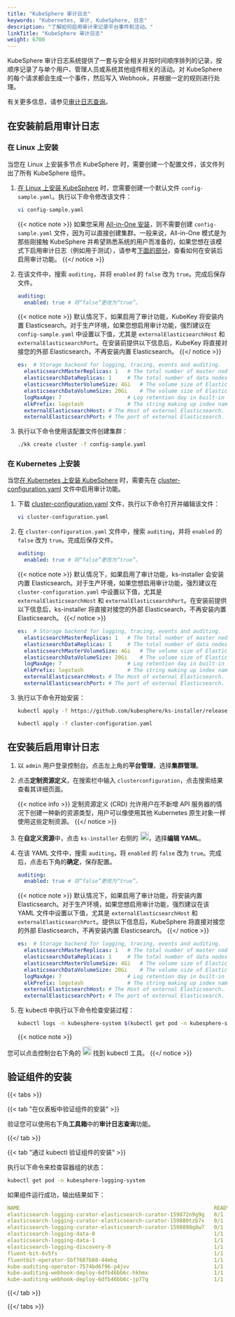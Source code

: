 ```yaml
---
title: "KubeSphere 审计日志"
keywords: "Kubernetes, 审计, KubeSphere, 日志"
description: "了解如何启用审计来记录平台事件和活动。"
linkTitle: "KubeSphere 审计日志"
weight: 6700
---
```


KubeSphere 审计日志系统提供了一套与安全相关并按时间顺序排列的记录，按顺序记录了与单个用户、管理人员或系统其他组件相关的活动。对 KubeSphere 的每个请求都会生成一个事件，然后写入 Webhook，并根据一定的规则进行处理。

有关更多信息，请参见[审计日志查询](../../toolbox/auditing/auditing-query/)。

## 在安装前启用审计日志

### 在 Linux 上安装

当您在 Linux 上安装多节点 KubeSphere 时，需要创建一个配置文件，该文件列出了所有 KubeSphere 组件。

1. [在 Linux 上安装 KubeSphere](../../installing-on-linux/introduction/multioverview/) 时，您需要创建一个默认文件 `config-sample.yaml`。执行以下命令修改该文件：

    ```bash
    vi config-sample.yaml
    ```

    {{< notice note >}}
如果您采用 [All-in-One 安装](../../quick-start/all-in-one-on-linux/)，则不需要创建 `config-sample.yaml` 文件，因为可以直接创建集群。一般来说，All-in-One 模式是为那些刚接触 KubeSphere 并希望熟悉系统的用户而准备的，如果您想在该模式下启用审计日志（例如用于测试），请参考[下面的部分](#在安装后启用审计日志)，查看如何在安装后启用审计功能。
    {{</ notice >}}

2. 在该文件中，搜索 `auditing`，并将 `enabled` 的 `false` 改为 `true`。完成后保存文件。

    ```yaml
    auditing:
      enabled: true # 将“false”更改为“true”。
    ```

    {{< notice note >}}
默认情况下，如果启用了审计功能，KubeKey 将安装内置 Elasticsearch。对于生产环境，如果您想启用审计功能，强烈建议在 `config-sample.yaml` 中设置以下值，尤其是 `externalElasticsearchHost` 和 `externalElasticsearchPort`。在安装前提供以下信息后，KubeKey 将直接对接您的外部 Elasticsearch，不再安装内置 Elasticsearch。
    {{</ notice >}}

    ```yaml
    es:  # Storage backend for logging, tracing, events and auditing.
      elasticsearchMasterReplicas: 1   # The total number of master nodes. Even numbers are not allowed.
      elasticsearchDataReplicas: 1     # The total number of data nodes.
      elasticsearchMasterVolumeSize: 4Gi   # The volume size of Elasticsearch master nodes.
      elasticsearchDataVolumeSize: 20Gi    # The volume size of Elasticsearch data nodes.
      logMaxAge: 7                     # Log retention day in built-in Elasticsearch. It is 7 days by default.
      elkPrefix: logstash              # The string making up index names. The index name will be formatted as ks-<elk_prefix>-log.
      externalElasticsearchHost: # The Host of external Elasticsearch.
      externalElasticsearchPort: # The port of external Elasticsearch.
    ```

3. 执行以下命令使用该配置文件创建集群：

    ```bash
    ./kk create cluster -f config-sample.yaml
    ```

### 在 Kubernetes 上安装

当您[在 Kubernetes 上安装 KubeSphere](../../installing-on-kubernetes/introduction/overview/) 时，需要先在 [cluster-configuration.yaml](https://github.com/kubesphere/ks-installer/releases/download/v3.3.1/cluster-configuration.yaml) 文件中启用审计功能。

1. 下载 [cluster-configuration.yaml](https://github.com/kubesphere/ks-installer/releases/download/v3.3.1/cluster-configuration.yaml) 文件，执行以下命令打开并编辑该文件：

    ```bash
    vi cluster-configuration.yaml
    ```

2. 在 `cluster-configuration.yaml` 文件中，搜索 `auditing`，并将 `enabled` 的 `false` 改为 `true`。完成后保存文件。

    ```yaml
    auditing:
      enabled: true # 将“false”更改为“true”。
    ```

    {{< notice note >}}
默认情况下，如果启用了审计功能，ks-installer 会安装内置 Elasticsearch。对于生产环境，如果您想启用审计功能，强烈建议在 `cluster-configuration.yaml` 中设置以下值，尤其是 `externalElasticsearchHost` 和 `externalElasticsearchPort`。在安装前提供以下信息后，ks-installer 将直接对接您的外部 Elasticsearch，不再安装内置 Elasticsearch。
    {{</ notice >}}

    ```yaml
    es:  # Storage backend for logging, tracing, events and auditing.
      elasticsearchMasterReplicas: 1   # The total number of master nodes. Even numbers are not allowed.
      elasticsearchDataReplicas: 1     # The total number of data nodes.
      elasticsearchMasterVolumeSize: 4Gi   # The volume size of Elasticsearch master nodes.
      elasticsearchDataVolumeSize: 20Gi    # The volume size of Elasticsearch data nodes.
      logMaxAge: 7                     # Log retention day in built-in Elasticsearch. It is 7 days by default.
      elkPrefix: logstash              # The string making up index names. The index name will be formatted as ks-<elk_prefix>-log.
      externalElasticsearchHost: # The Host of external Elasticsearch.
      externalElasticsearchPort: # The port of external Elasticsearch.
    ```

3. 执行以下命令开始安装：

    ```bash
    kubectl apply -f https://github.com/kubesphere/ks-installer/releases/download/v3.3.1/kubesphere-installer.yaml
    
    kubectl apply -f cluster-configuration.yaml
    ```

## 在安装后启用审计日志

1. 以 `admin` 用户登录控制台。点击左上角的**平台管理**，选择**集群管理**。
   
2. 点击**定制资源定义**，在搜索栏中输入 `clusterconfiguration`，点击搜索结果查看其详细页面。

    {{< notice info >}}
定制资源定义 (CRD) 允许用户在不新增 API 服务器的情况下创建一种新的资源类型，用户可以像使用其他 Kubernetes 原生对象一样使用这些定制资源。
    {{</ notice >}}

3. 在**自定义资源**中，点击 `ks-installer` 右侧的 <img src="/images/docs/v3.3/zh-cn/enable-pluggable-components/kubesphere-auditing-logs/three-dots.png" height="20px">，选择**编辑 YAML**。

4. 在该 YAML 文件中，搜索 `auditing`，将 `enabled` 的 `false` 改为 `true`。完成后，点击右下角的**确定**，保存配置。

    ```yaml
    auditing:
      enabled: true # 将“false”更改为“true”。
    ```

    {{< notice note >}}
默认情况下，如果启用了审计功能，将安装内置 Elasticsearch。对于生产环境，如果您想启用审计功能，强烈建议在该 YAML 文件中设置以下值，尤其是 `externalElasticsearchHost` 和 `externalElasticsearchPort`。提供以下信息后，KubeSphere 将直接对接您的外部 Elasticsearch，不再安装内置 Elasticsearch。
    {{</ notice >}}

    ```yaml
    es:  # Storage backend for logging, tracing, events and auditing.
      elasticsearchMasterReplicas: 1   # The total number of master nodes. Even numbers are not allowed.
      elasticsearchDataReplicas: 1     # The total number of data nodes.
      elasticsearchMasterVolumeSize: 4Gi   # The volume size of Elasticsearch master nodes.
      elasticsearchDataVolumeSize: 20Gi    # The volume size of Elasticsearch data nodes.
      logMaxAge: 7                     # Log retention day in built-in Elasticsearch. It is 7 days by default.
      elkPrefix: logstash              # The string making up index names. The index name will be formatted as ks-<elk_prefix>-log.
      externalElasticsearchHost: # The Host of external Elasticsearch.
      externalElasticsearchPort: # The port of external Elasticsearch.
    ```

5. 在  kubectl 中执行以下命令检查安装过程：

    ```bash
    kubectl logs -n kubesphere-system $(kubectl get pod -n kubesphere-system -l 'app in (ks-install, ks-installer)' -o jsonpath='{.items[0].metadata.name}') -f
    ```

    {{< notice note >}}

您可以点击控制台右下角的 <img src="/images/docs/v3.3/zh-cn/enable-pluggable-components/kubesphere-auditing-logs/hammer.png" height="20px"> 找到 kubectl 工具。
    {{</ notice >}}

## 验证组件的安装

{{< tabs >}}

{{< tab "在仪表板中验证组件的安装" >}}

验证您可以使用右下角**工具箱**中的**审计日志查询**功能。

{{</ tab >}}

{{< tab "通过 kubectl 验证组件的安装" >}}

执行以下命令来检查容器组的状态：

```bash
kubectl get pod -n kubesphere-logging-system
```

如果组件运行成功，输出结果如下：

```yaml
NAME                                                              READY   STATUS      RESTARTS   AGE
elasticsearch-logging-curator-elasticsearch-curator-159872n9g9g   0/1     Completed   0          2d10h
elasticsearch-logging-curator-elasticsearch-curator-159880tzb7x   0/1     Completed   0          34h
elasticsearch-logging-curator-elasticsearch-curator-1598898q8w7   0/1     Completed   0          10h
elasticsearch-logging-data-0                                      1/1     Running     1          2d20h
elasticsearch-logging-data-1                                      1/1     Running     1          2d20h
elasticsearch-logging-discovery-0                                 1/1     Running     1          2d20h
fluent-bit-6v5fs                                                  1/1     Running     1          2d20h
fluentbit-operator-5bf7687b88-44mhq                               1/1     Running     1          2d20h
kube-auditing-operator-7574bd6f96-p4jvv                           1/1     Running     1          2d20h
kube-auditing-webhook-deploy-6dfb46bb6c-hkhmx                     1/1     Running     1          2d20h
kube-auditing-webhook-deploy-6dfb46bb6c-jp77q                     1/1     Running     1          2d20h
```

{{</ tab >}}

{{</ tabs >}}
